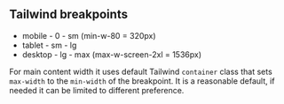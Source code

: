 ## Tailwind breakpoints

- mobile - 0 - sm (min-w-80 = 320px)
- tablet - sm - lg
- desktop - lg - max (max-w-screen-2xl = 1536px)

For main content width it uses default Tailwind `container` class that sets `max-width` to the `min-width` of the breakpoint. It is a reasonable default, if needed it can be limited to different preference.
